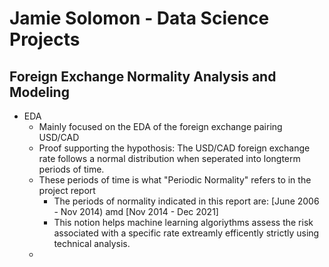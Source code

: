 # Jamie Solomon - Data Science Projects

## Foreign Exchange Normality Analysis and Modeling
 + EDA
    - Mainly focused on the EDA of the foreign exchange pairing USD/CAD
    - Proof supporting the hypothosis: The USD/CAD foreign exchange rate follows a normal distribution when seperated into longterm periods of time.
    - These periods of time is what "Periodic Normality" refers to in the project report
        - The periods of normality indicated in this report are: [June 2006 - Nov 2014) amd [Nov 2014 - Dec 2021]
        - This notion helps machine learning algoriythms assess the risk associated with a specific rate extreamly efficently strictly using technical analysis.
    - 
